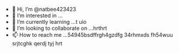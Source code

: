 - 👋 Hi, I’m @natbee423423
- 👀 I’m interested in ...
- 🌱 I’m currently learning ...t uio
- 💞️ I’m looking to collaborate on ...hrthrt
- 📫 How to reach me ...54945bsdffrgh4gzdfg
34rhmxds fh54wuu srjtcghk qerdj tyj hrt
<!---6
natbee423423/natbee423423 is a ✨ special ✨ repository because its `README.md` (this file) appears on your GitHub profile.
You can click the Preview link to take a look at your changes.
--->
